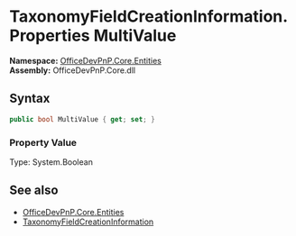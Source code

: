 # TaxonomyFieldCreationInformation.Properties MultiValue
  

**Namespace:** [OfficeDevPnP.Core.Entities](OfficeDevPnP.Core.Entities.md)  
**Assembly:** OfficeDevPnP.Core.dll  
## Syntax
```C#
public bool MultiValue { get; set; }
```

### Property Value
Type: System.Boolean  

## See also
- [OfficeDevPnP.Core.Entities](OfficeDevPnP.Core.Entities.md)
- [TaxonomyFieldCreationInformation](OfficeDevPnP.Core.Entities.TaxonomyFieldCreationInformation.md) 
